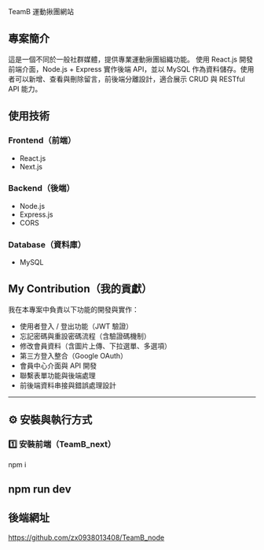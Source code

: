TeamB 運動揪團網站

## 專案簡介
這是一個不同於一般社群媒體，提供專業運動揪團組織功能。 使用 React.js 開發前端介面，Node.js + Express 實作後端 API，並以 MySQL 作為資料儲存。使用者可以新增、查看與刪除留言，前後端分離設計，適合展示 CRUD 與 RESTful API 能力。

## 使用技術

### Frontend（前端）
- React.js
- Next.js
  
### Backend（後端）
- Node.js
- Express.js
- CORS

### Database（資料庫）
- MySQL

## My Contribution（我的貢獻）

我在本專案中負責以下功能的開發與實作：

- 使用者登入 / 登出功能（JWT 驗證）
- 忘記密碼與重設密碼流程（含驗證碼機制）
- 修改會員資料（含圖片上傳、下拉選單、多選項）
- 第三方登入整合（Google OAuth）
- 會員中心介面與 API 開發
- 聯繫表單功能與後端處理
- 前後端資料串接與錯誤處理設計

---------------------------------
## ⚙️ 安裝與執行方式

### 1️⃣ 安裝前端（TeamB_next）

npm i

npm run dev
---------------------------------
##  後端網址
https://github.com/zx0938013408/TeamB_node


  

